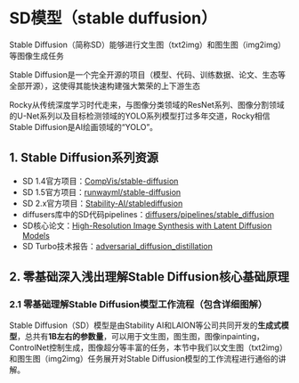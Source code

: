 # SD模型（stable duffusion）
Stable Diffusion（简称SD）能够进行文生图（txt2img）和图生图（img2img）等图像生成任务

Stable Diffusion是一个完全开源的项目（模型、代码、训练数据、论文、生态等全部开源），这使得其能快速构建强大繁荣的上下游生态

Rocky从传统深度学习时代走来，与图像分类领域的ResNet系列、图像分割领域的U-Net系列以及目标检测领域的YOLO系列模型打过多年交道，Rocky相信Stable Diffusion是AI绘画领域的“YOLO”。

## 1. Stable Diffusion系列资源

- SD 1.4官方项目：[CompVis/stable-diffusion](https://link.zhihu.com/?target=https%3A//github.com/CompVis/stable-diffusion)
- SD 1.5官方项目：[runwayml/stable-diffusion](https://link.zhihu.com/?target=https%3A//github.com/runwayml/stable-diffusion)
- SD 2.x官方项目：[Stability-AI/stablediffusion](https://link.zhihu.com/?target=https%3A//github.com/Stability-AI/stablediffusion)
- diffusers库中的SD代码pipelines：[diffusers/pipelines/stable_diffusion](https://link.zhihu.com/?target=https%3A//github.com/huggingface/diffusers/tree/main/src/diffusers/pipelines/stable_diffusion)
- SD核心论文：[High-Resolution Image Synthesis with Latent Diffusion Models](https://link.zhihu.com/?target=https%3A//arxiv.org/abs/2112.10752)
- SD Turbo技术报告：[adversarial_diffusion_distillation](https://link.zhihu.com/?target=https%3A//static1.squarespace.com/static/6213c340453c3f502425776e/t/65663480a92fba51d0e1023f/1701197769659/adversarial_diffusion_distillation.pdf)
## **2. 零基础深入浅出理解Stable Diffusion核心基础原理**

### **2.1 零基础理解Stable Diffusion模型工作流程（包含详细图解）**

Stable Diffusion（SD）模型是由Stability AI和LAION等公司共同开发的**生成式模型**，总共有**1B左右的参数量**，可以用于文生图，图生图，图像inpainting，ControlNet控制生成，图像超分等丰富的任务，本节中我们以文生图（txt2img）和图生图（img2img）任务展开对Stable Diffusion模型的工作流程进行通俗的讲解。


